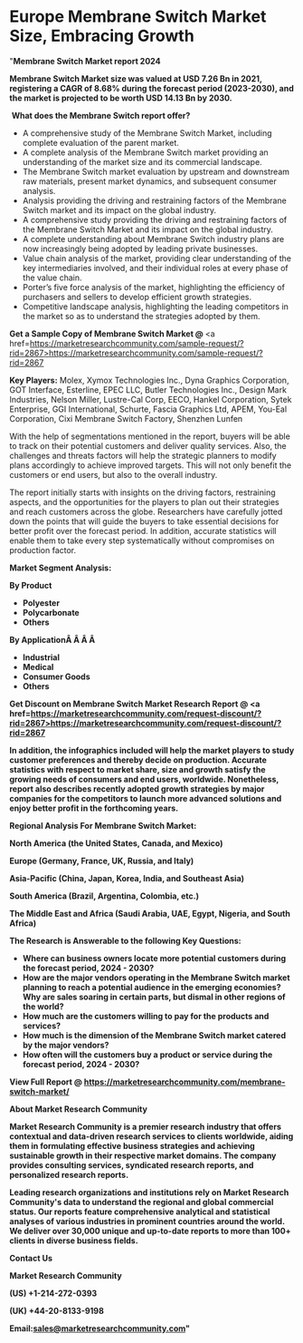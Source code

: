 # Europe Membrane Switch Market Size, Embracing Growth
"<strong>Membrane Switch Market report 2024</strong>

<strong>Membrane Switch Market size was valued at USD 7.26 Bn in 2021, registering a CAGR of 8.68% during the forecast period (2023-2030), and the market is projected to be worth USD 14.13 Bn by 2030.</strong>

 <strong><b>What does the Membrane Switch report offer?</b></strong>
<ul>
  <li>A comprehensive study of the Membrane Switch Market, including complete evaluation of the parent market.</li>
  <li>A complete analysis of the Membrane Switch market providing an understanding of the market size and its commercial landscape.</li>
  <li>The Membrane Switch market evaluation by upstream and downstream raw materials, present market dynamics, and subsequent consumer analysis.</li>
  <li>Analysis providing the driving and restraining factors of the Membrane Switch market and its impact on the global industry.</li>
  <li>A comprehensive study providing the driving and restraining factors of the Membrane Switch Market and its impact on the global industry.</li>
  <li>A complete understanding about Membrane Switch industry plans are now increasingly being adopted by leading private businesses.</li>
  <li>Value chain analysis of the market, providing clear understanding of the key intermediaries involved, and their individual roles at every phase of the value chain.</li>
  <li>Porter’s five force analysis of the market, highlighting the efficiency of purchasers and sellers to develop efficient growth strategies.</li>
  <li>Competitive landscape analysis, highlighting the leading competitors in the market so as to understand the strategies adopted by them.</li>
</ul>

<strong>Get a Sample Copy of Membrane Switch Market @ </strong><a href=https://marketresearchcommunity.com/sample-request/?rid=2867><u>https://marketresearchcommunity.com/sample-request/?rid=2867</u></a>

<strong>Key Players:</strong> 
Molex, Xymox Technologies Inc., Dyna Graphics Corporation, GOT Interface, Esterline, EPEC LLC, Butler Technologies Inc., Design Mark Industries, Nelson Miller, Lustre-Cal Corp, EECO, Hankel Corporation, Sytek Enterprise, GGI International, Schurte, Fascia Graphics Ltd, APEM, You-Eal Corporation, Cixi Membrane Switch Factory, Shenzhen Lunfen

With the help of segmentations mentioned in the report, buyers will be able to track on their potential customers and deliver quality services. Also, the challenges and threats factors will help the strategic planners to modify plans accordingly to achieve improved targets. This will not only benefit the customers or end users, but also to the overall industry.

The report initially starts with insights on the driving factors, restraining aspects, and the opportunities for the players to plan out their strategies and reach customers across the globe. Researchers have carefully jotted down the points that will guide the buyers to take essential decisions for better profit over the forecast period. In addition, accurate statistics will enable them to take every step systematically without compromises on production factor.

<strong>Market Segment Analysis:</strong>


<strong><strong>By Product </strong></h4>
<ul>
 	<li>Polyester</li>
 	<li>Polycarbonate</li>
 	<li>Others</li>
</ul>
<strong><strong>By ApplicationÂ Â Â Â  </strong></h4>
<ul>
 	<li>Industrial</li>
 	<li>Medical</li>
 	<li>Consumer Goods</li>
 	<li>Others</li>
</ul>

<strong>Get Discount on Membrane Switch Market Research Report @ </b></strong><a href=https://marketresearchcommunity.com/request-discount/?rid=2867><u>https://marketresearchcommunity.com/request-discount/?rid=2867</u></a>

In addition, the infographics included will help the market players to study customer preferences and thereby decide on production. Accurate statistics with respect to market share, size and growth satisfy the growing needs of consumers and end users, worldwide. Nonetheless, report also describes recently adopted growth strategies by major companies for the competitors to launch more advanced solutions and enjoy better profit in the forthcoming years.

<strong>Regional Analysis For Membrane Switch Market:</strong>

<strong>North America</strong> (the United States, Canada, and Mexico)

<strong>Europe</strong> (Germany, France, UK, Russia, and Italy)

<strong>Asia-Pacific</strong> (China, Japan, Korea, India, and Southeast Asia)

<strong>South America</strong> (Brazil, Argentina, Colombia, etc.)

<strong>The Middle East and Africa</strong> (Saudi Arabia, UAE, Egypt, Nigeria, and South Africa)

<strong>The Research is Answerable to the following Key Questions:</strong>
<ul>
 	<li>Where can business owners locate more potential customers during the forecast period, 2024 - 2030?</li>
 	<li>How are the major vendors operating in the Membrane Switch market planning to reach a potential audience in the emerging economies? Why are sales soaring in certain parts, but dismal in other regions of the world?</li>
 	<li>How much are the customers willing to pay for the products and services?</li>
 	<li>How much is the dimension of the Membrane Switch market catered by the major vendors?</li>
 	<li>How often will the customers buy a product or service during the forecast period, 2024 - 2030?</li>
</ul>

<strong>View Full Report @</strong> <a href=https://marketresearchcommunity.com/membrane-switch-market/>https://marketresearchcommunity.com/membrane-switch-market/</a>

<strong>About Market Research Community</strong>

Market Research Community is a premier research industry that offers contextual and data-driven research services to clients worldwide, aiding them in formulating effective business strategies and achieving sustainable growth in their respective market domains. The company provides consulting services, syndicated research reports, and personalized research reports.

Leading research organizations and institutions rely on Market Research Community's data to understand the regional and global commercial status. Our reports feature comprehensive analytical and statistical analyses of various industries in prominent countries around the world. We deliver over 30,000 unique and up-to-date reports to more than 100+ clients in diverse business fields.

<strong>Contact Us</strong>

<strong>Market Research Community</strong>

(US) +1-214-272-0393

(UK) +44-20-8133-9198

<strong>Email:</strong>sales@marketresearchcommunity.com"
